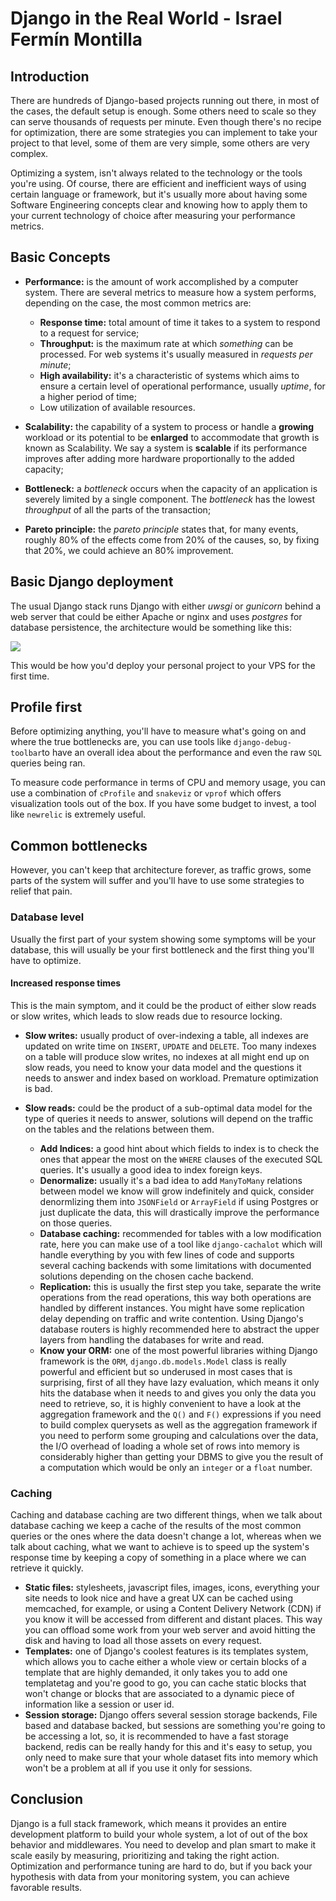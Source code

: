 # Django in the Real World - Israel Fermín Montilla

## Introduction
There are hundreds of Django-based projects running out there,
in most of the cases, the default setup is enough. Some others need to scale
so they can serve thousands of requests per minute. Even though there's
no recipe for optimization, there are some strategies you can implement
to take your project to that level, some of them are very simple, some others
are very complex.

Optimizing a system, isn't always related to the technology or the tools
you're using. Of course, there are efficient and inefficient ways of using
certain language or framework, but it's usually more about having some
Software Engineering concepts clear and knowing how to apply them to your
current technology of choice after measuring your performance metrics.

## Basic Concepts
* **Performance:** is the amount of work accomplished by a computer system.
There are several metrics to measure how a system performs, depending on the
case, the most common metrics are:
    * **Response time:** total amount of time it takes to a system to respond
    to a request for service;
    * **Throughput:** is the maximum rate at which *something* can be
    processed. For web systems it's usually measured in *requests per minute*;
    * **High availability:** it's a characteristic of systems which aims to
    ensure a certain level of operational performance, usually *uptime*, for
    a higher period of time;
    * Low utilization of available resources.

* **Scalability:** the capability of a system to process or handle
a **growing** workload or its potential to be **enlarged** to accommodate that
growth is known as Scalability. We say a system is **scalable** if its
performance improves after adding more hardware proportionally to the added
capacity;

* **Bottleneck:** a *bottleneck* occurs when the capacity of an application is
severely limited by a single component. The *bottleneck* has the lowest
*throughput* of all the parts of the transaction;

* **Pareto principle:** the *pareto principle* states that, for many events,
roughly 80% of the effects come from 20% of the causes, so, by fixing that
20%, we could achieve an 80% improvement.

## Basic Django deployment
The usual Django stack runs Django with either *uwsgi* or *gunicorn* behind
a web server that could be either Apache or nginx and uses *postgres* for
database persistence, the architecture would be something like this:

![ ](/home/israel/Projects/pycon/Book/2017/presentations/django_in_the_real_world/diagram.jpg  "Basic Django site architecture")

This would be how you'd deploy your personal project to your VPS for the first
time.

## Profile first
Before optimizing anything, you'll have to measure what's going on and where
the true bottlenecks are, you can use tools like `django-debug-toolbar`to have
an overall idea about the performance and even the raw `SQL` queries being ran.

To measure code performance in terms of CPU and memory usage, you can use
a combination of `cProfile` and `snakeviz` or `vprof` which offers
visualization tools out of the box. If you have some budget to invest, a tool
like `newrelic` is extremely useful.

## Common bottlenecks
However, you can't keep that architecture forever, as traffic grows, some
parts of the system will suffer and you'll have to use some strategies to
relief that pain.

### Database level
Usually the first part of your system showing some symptoms will be your
database, this will usually be your first bottleneck and the first thing
you'll have to optimize.

#### Increased response times
This is the main symptom, and it could be the product of either slow reads or
slow writes, which leads to slow reads due to resource locking.

- **Slow writes:** usually product of over-indexing a table, all indexes are
updated on write time on `INSERT`, `UPDATE` and `DELETE`. Too many indexes on
a table will produce slow writes, no indexes at all might end up on slow
reads, you need to know your data model and the questions it needs to answer
and index based on workload. Premature optimization is bad.

- **Slow reads:** could be the product of a sub-optimal data model for the
type of queries it needs to answer, solutions will depend on the traffic on
the tables and the relations between them.
    - **Add Indices:** a good hint about which fields to index is to check
    the ones that appear the most on the `WHERE` clauses of the executed SQL
    queries. It's usually a good idea to index foreign keys.
    - **Denormalize:** usually it's a bad idea to add `ManyToMany` relations
    between model we know will grow indefinitely and quick, consider
    denormlizing them into `JSONField` or `ArrayField` if using Postgres or
    just duplicate the data, this will drastically improve the performance on
    those queries.
    - **Database caching:** recommended for tables with a low modification
    rate, here you can make use of a tool like `django-cachalot` which will
    handle everything by you with few lines of code and supports several
    caching backends with some limitations with documented solutions depending
    on the chosen cache backend.
    - **Replication:** this is usually the first step you take, separate
    the write operations from the read operations, this way both operations
    are handled by different instances. You might have some replication delay
    depending on traffic and write contention. Using Django's database routers
    is highly recommended here to abstract the upper layers from handling the
    databases for write and read.
    - **Know your ORM:** one of the most powerful libraries withing Django
    framework is the `ORM`, `django.db.models.Model` class is really powerful
    and efficient but so underused in most cases that is surprising, first of
    all they have lazy evaluation, which means it only hits the database when
    it needs to and gives you only the data you need to retrieve, so, it is
    highly convenient to have a look at the aggregation framework and the
    `Q()` and `F()` expressions if you need to build complex querysets as well
    as the aggregation framework if you need to perform some grouping and
    calculations over the data, the I/O overhead of loading a whole set of
    rows into memory is considerably higher than getting your DBMS to give you
    the result of a computation which would be only an `integer` or a `float`
    number.
    
### Caching
Caching and database caching are two different things, when we talk about
database caching we keep a cache of the results of the most common queries or
the ones where the data doesn't change a lot, whereas when we talk about
caching, what we want to achieve is to speed up the system's response time
by keeping a copy of something in a place where we can retrieve it quickly.

- **Static files:** stylesheets, javascript files, images, icons, everything
your site needs to look nice and have a great UX can be cached using
memcached, for example, or using a Content Delivery Network (CDN) if you know
it will be accessed from different and distant places. This way you can
offload some work from your web server and avoid hitting the disk and having
to load all those assets on every request.
- **Templates:** one of Django's coolest features is its templates system,
which allows you to cache either a whole view or certain blocks of a template
that are highly demanded, it only takes you to add one templatetag and you're
good to go, you can cache static blocks that won't change or blocks that are
associated to a dynamic piece of information like a session or user id.
- **Session storage:** Django offers several session storage backends, File
based and database backed, but sessions are something you're going to be
accessing a lot, so, it is recommended to have a fast storage backend, redis
can be really handy for this and it's easy to setup, you only need to make
sure that your whole dataset fits into memory which won't be a problem at all
if you use it only for sessions.

## Conclusion
Django is a full stack framework, which means it provides an entire
development platform to build your whole system, a lot of out of the box
behavior and middlewares. You need to develop and plan smart to make it scale
easily by measuring, prioritizing and taking the right action. Optimization
and performance tuning are hard to do, but if you back your hypothesis with
data from your monitoring system, you can achieve favorable results.
